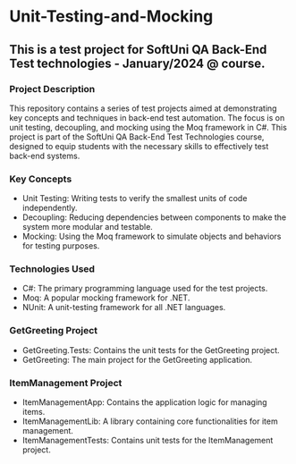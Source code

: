 # Unit-Testing-and-Mocking
## This is a test project for SoftUni QA Back-End Test technologies - January/2024 @ course.

### Project Description
This repository contains a series of test projects aimed at demonstrating key concepts and techniques in back-end test automation. The focus is on unit testing, decoupling, and mocking using the Moq framework in C#. This project is part of the SoftUni QA Back-End Test Technologies course, designed to equip students with the necessary skills to effectively test back-end systems.

### Key Concepts
- Unit Testing: Writing tests to verify the smallest units of code independently.
- Decoupling: Reducing dependencies between components to make the system more modular and testable.
- Mocking: Using the Moq framework to simulate objects and behaviors for testing purposes.
### Technologies Used
- C#: The primary programming language used for the test projects.
- Moq: A popular mocking framework for .NET.
- NUnit: A unit-testing framework for all .NET languages.
### GetGreeting Project
- GetGreeting.Tests: Contains the unit tests for the GetGreeting project.
- GetGreeting: The main project for the GetGreeting application.
### ItemManagement Project
- ItemManagementApp: Contains the application logic for managing items.
- ItemManagementLib: A library containing core functionalities for item management.
- ItemManagementTests: Contains unit tests for the ItemManagement project.
